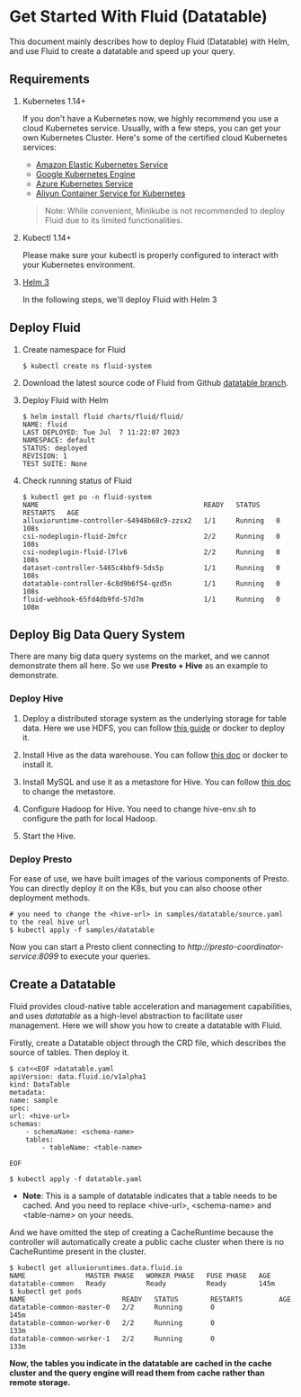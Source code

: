 # Get Started With Fluid (Datatable)

This document mainly describes how to deploy Fluid (Datatable) with Helm, and use Fluid to create a datatable and speed up your query.  

## Requirements  

1. Kubernetes 1.14+

    If you don't have a Kubernetes now, we highly recommend you use a cloud Kubernetes service. Usually, with a few steps, you can get your own Kubernetes Cluster. Here's some of the certified cloud Kubernetes services: 
    - [Amazon Elastic Kubernetes Service](https://aws.amazon.com/eks/)
    - [Google Kubernetes Engine](https://cloud.google.com/kubernetes-engine/)
    - [Azure Kubernetes Service](https://docs.microsoft.com/en-us/azure/aks/tutorial-kubernetes-deploy-cluster)
    - [Aliyun Container Service for Kubernetes](https://www.aliyun.com/product/kubernetes)

    > Note: While convenient, Minikube is not recommended to deploy Fluid due to its limited functionalities.

2. Kubectl 1.14+

    Please make sure your kubectl is properly configured to interact with your Kubernetes environment.

3. [Helm 3](https://helm.sh/docs/intro/install/)

    In the following steps, we'll deploy Fluid with Helm 3

## Deploy Fluid  
1. Create namespace for Fluid 
    ```shell
    $ kubectl create ns fluid-system
    ```  
2. Download the latest source code of Fluid from Github [datatable branch](https://github.com/fluid-cloudnative/fluid/tree/poc/fluid-datatable).

3. Deploy Fluid with Helm
    ```shell
    $ helm install fluid charts/fluid/fluid/ 
    NAME: fluid
    LAST DEPLOYED: Tue Jul  7 11:22:07 2023
    NAMESPACE: default
    STATUS: deployed
    REVISION: 1
    TEST SUITE: None
    ```

4. Check running status of Fluid
    ```shell
    $ kubectl get po -n fluid-system
    NAME                                         READY   STATUS    RESTARTS   AGE
    alluxioruntime-controller-64948b68c9-zzsx2   1/1     Running   0          108s
    csi-nodeplugin-fluid-2mfcr                   2/2     Running   0          108s
    csi-nodeplugin-fluid-l7lv6                   2/2     Running   0          108s
    dataset-controller-5465c4bbf9-5ds5p          1/1     Running   0          108s
    datatable-controller-6c8d9b6f54-qzd5n        1/1     Running   0          108s
    fluid-webhook-65fd4db9fd-57d7m               1/1     Running   0          108m
    ```

## Deploy Big Data Query System
There are many big data query systems on the market, and we cannot demonstrate them all here. So we use **Presto + Hive** as an example to demonstrate.

### Deploy Hive
1. Deploy a distributed storage system as the underlying storage for table data. Here we use HDFS, you can follow [this guide](https://hadoop.apache.org/docs/stable/hadoop-project-dist/hadoop-common/SingleCluster.html) or docker to deploy it.

2. Install Hive as the data warehouse. You can follow [this doc](https://cwiki.apache.org/confluence/display/hive/gettingstarted) or docker to install it.

3. Install MySQL and use it as a metastore for Hive. You can follow [this doc](https://data-flair.training/blogs/configure-hive-metastore-to-mysql/) to change the metastore.

4. Configure Hadoop for Hive. You need to change hive-env.sh to configure the path for local Hadoop.

5. Start the Hive.

### Deploy Presto
For ease of use, we have built images of the various components of Presto. You can directly deploy it on the K8s, but you can also choose other deployment methods.

```shell
# you need to change the <hive-url> in samples/datatable/source.yaml to the real hive url
$ kubectl apply -f samples/datatable
```

Now you can start a Presto client connecting to *http://presto-coordinator-service:8099* to execute your queries.


## Create a Datatable
Fluid provides cloud-native table acceleration and management capabilities, and uses *datatable* as a high-level abstraction to facilitate user management. Here we will show you how to create a datatable with Fluid. 

Firstly, create a Datatable object through the CRD file, which describes the source of tables. Then deploy it.  
```shell 
$ cat<<EOF >datatable.yaml
apiVersion: data.fluid.io/v1alpha1
kind: DataTable
metadata:
name: sample
spec:
url: <hive-url>
schemas:
    - schemaName: <schema-name>
    tables:
        - tableName: <table-name>

EOF
```  

```shell
$ kubectl apply -f datatable.yaml
```
- **Note**: This is a sample of datatable indicates that a table needs to be cached. And you need to replace \<hive-url\>, \<schema-name\> and \<table-name\> on your needs.
    
And we have omitted the step of creating a CacheRuntime because the controller will automatically create a public cache cluster when there is no CacheRuntime present in the cluster.

```shell 
$ kubectl get alluxioruntimes.data.fluid.io  
NAME               MASTER PHASE   WORKER PHASE   FUSE PHASE   AGE
datatable-common   Ready          Ready          Ready        145m
$ kubectl get pods                   
NAME                        READY   STATUS        RESTARTS         AGE
datatable-common-master-0   2/2     Running       0                145m
datatable-common-worker-0   2/2     Running       0                133m
datatable-common-worker-1   2/2     Running       0                133m
```

**Now, the tables you indicate in the datatable are cached in the cache cluster and the query engine will read them from cache rather than remote storage.**

